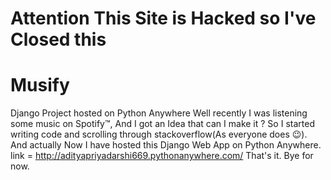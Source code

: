 <h1>Attention This Site is Hacked so I've Closed this</h1>




# Musify
Django Project hosted on Python Anywhere
Well recently I was listening some music on Spotify™, And I got an Idea that can I make it ?
So I started writing code and scrolling through stackoverflow(As everyone does 😉).
And actually Now I have hosted this Django Web App on Python Anywhere. link = http://adityapriyadarshi669.pythonanywhere.com/
That's it. Bye for now.
